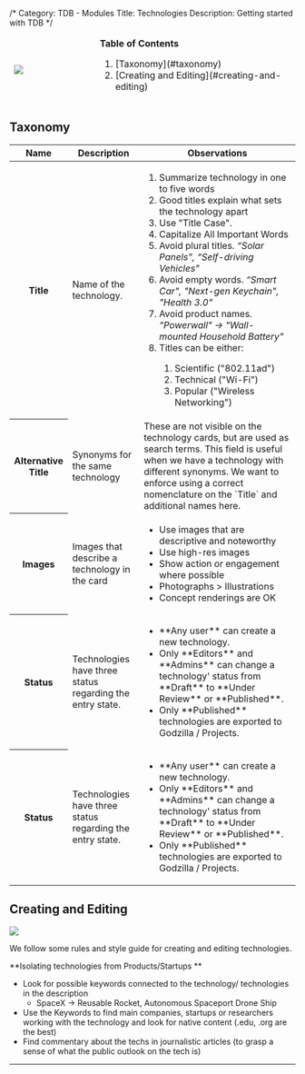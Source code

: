 /*
Category: TDB - Modules
Title: Technologies
Description: Getting started with TDB
*/


<table>
    <thead>
        <td width="30%"><img src="%image_url%/tdb_tech01.png" class="img-responsive"></td>
        <td>
            <strong>Table of Contents</strong>
            <ol>
                <li>[Taxonomy](#taxonomy)</li>
                <li>[Creating and Editing](#creating-and-editing)</li>
            </ol>
        </td>
    </thead>
</table>



## Taxonomy


<table>
    <thead>
        <th width="15%">Name</th>
        <th width="25%">Description</th>
        <th>Observations</th>
    </thead>
    <tr>
        <th>Title</th>
        <td>Name of the technology.</td>
        <td>
            <ol>
                <li>Summarize technology in one to five words </li>
                <li>Good titles explain what sets the technology apart</li>
                <li>Use "Title Case".</li>
                <li>Capitalize All Important Words</li>
                <li> Avoid plural titles. <em>“Solar Panels", “Self-driving Vehicles"</em> </li>
                <li> Avoid empty words. <em>“Smart Car", "Next-gen Keychain", "Health 3.0"</em></li>
                <li>Avoid product names. <em>“Powerwall" → "Wall-mounted Household Battery"</em></li>
                <li>Titles can be either: </li>
                <ol>
                    <li>Scientific ("802.11ad")</li>
                    <li>Technical ("Wi-Fi") </li>
                    <li>Popular ("Wireless Networking")</li>
                </ol>
            </ol>
        </td>
    </tr>
    <tr>
        <th>Alternative Title</th>
        <td>Synonyms for the same technology</td>
        <td>These are not visible on the technology cards, but are used as search terms. This field is useful when we have a technology with different synonyms. We want to enforce using a correct nomenclature on the `Title` and additional names here.</td>
    </tr>
    <tr>
        <th>Images</th>
        <td>Images that describe a technology in the card</td>
        <td>
        <ul>
            <li>Use images that are descriptive and noteworthy</li>
            <li>Use high-res images </li>
            <li>Show action or engagement where possible</li>
            <li>Photographs > Illustrations</li>
            <li>Concept renderings are OK</li>
        </ul>
    </tr>
    <tr>
        <th>Status</th>
        <td>Technologies have three status regarding the entry state.</td>
        <td>
        <ul>
            <li>**Any user** can create a new technology.</li>
            <li>Only **Editors** and **Admins** can change a technology' status from **Draft** to **Under Review** or **Published**.</li>
            <li> Only **Published** technologies are exported to Godzilla / Projects.</li>
        </ul>
    </tr>
    <tr>
        <th>Status</th>
        <td>Technologies have three status regarding the entry state.</td>
        <td>
        <ul>
            <li>**Any user** can create a new technology.</li>
            <li>Only **Editors** and **Admins** can change a technology' status from **Draft** to **Under Review** or **Published**.</li>
            <li> Only **Published** technologies are exported to Godzilla / Projects.</li>
        </ul>
    </tr>
</table>


## Creating and Editing


<img src="%image_url%/Screen Shot 2016-05-20 at 4.15.03 PM.png">


We follow some rules and style guide for creating and editing technologies.

**Isolating technologies from Products/Startups **

* Look for possible  keywords connected to the technology/ technologies in the description
  * SpaceX -> Reusable Rocket, Autonomous Spaceport Drone Ship
*  Use the Keywords to find main companies, startups or researchers working with the technology and look for native content (.edu, .org are the best) 
* Find commentary about the techs in journalistic articles (to grasp a sense of what the public outlook on the tech is)

---


